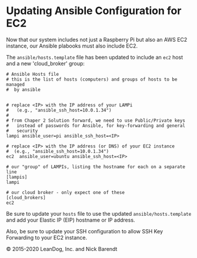 # Updating Ansible Configuration for EC2

Now that our system includes not just a Raspberry Pi but also an AWS EC2 instance, our Ansible plabooks must also include EC2.

The `ansible/hosts.template` file has been updated to include an ```ec2``` host and a new 'cloud_broker' group:

```
# Ansible Hosts file
# this is the list of hosts (computers) and groups of hosts to be managed
#  by ansible


# replace <IP> with the IP address of your LAMPi
#   (e.g., "ansible_ssh_host=10.0.1.34")
#
# from Chaper 2 Solution forward, we need to use Public/Private keys
#   instead of passwords for Ansible, for key-forwarding and general
#   security
lampi ansible_user=pi ansible_ssh_host=<IP>

# replace <IP> with the IP address (or DNS) of your EC2 instance
#  (e.g., "ansible_ssh_host=10.0.1.34")
ec2  ansible_user=ubuntu ansible_ssh_host=<IP>

# our "group" of LAMPIs, listing the hostname for each on a separate line
[lampis]
lampi

# our cloud broker - only expect one of these
[cloud_brokers]
ec2
```

Be sure to update your `hosts` file to use the updated `ansible/hosts.template` and add your Elastic IP (EIP) hostname or IP address.

Also, be sure to update your SSH configuration to allow SSH Key Forwarding to your EC2 instance.

&copy; 2015-2020 LeanDog, Inc. and Nick Barendt
